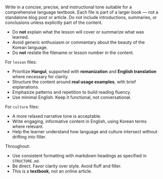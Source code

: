 Write in a concise, precise, and instructional tone suitable for a comprehensive language textbook. Each file is part of a larger book — not a standalone blog post or article. Do not include introductions, summaries, or conclusions unless explicitly part of the content.

- Do **not** explain what the lesson will cover or summarize what was learned.
- Avoid generic enthusiasm or commentary about the beauty of the Korean language.
- Do **not** restate the filename or lesson number in the content.

For `lesson` files:
- Prioritize **Hangul**, supported with **romanization** and **English translation** where necessary for clarity.
- Structure the content around **real usage examples**, with brief explanations.
- Emphasize patterns and repetition to build reading fluency.
- Use minimal English. Keep it functional, not conversational.

For `culture` files:
- A more relaxed narrative tone is acceptable.
- Write engaging, informative content in English, using Korean terms where relevant.
- Help the learner understand how language and culture intersect without drifting into filler.

Throughout:
- Use consistent formatting with markdown headings as specified in `STRUCTURE.md`.
- Be direct. Favor clarity over style. Avoid fluff and filler.
- This is a **textbook**, not an online article.

